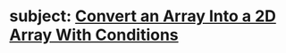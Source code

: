 # subject: <a href="https://leetcode.com/problems/convert-an-array-into-a-2d-array-with-conditions/description/">Convert an Array Into a 2D Array With Conditions</a>
